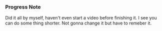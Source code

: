 ### Progress Note ###
Did it all by myself, haven't even start a video before finishing it. I see you can do some thing shorter. Not gonna change it but have to remeber it.